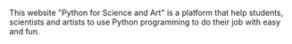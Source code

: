 This website "Python for Science and Art" is a platform that help students, scientists and artists to use Python programming to do their job with easy and fun.
